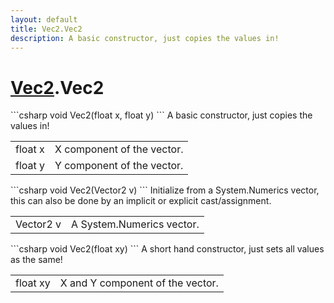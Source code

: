 ```yaml
---
layout: default
title: Vec2.Vec2
description: A basic constructor, just copies the values in!
---
```

# [Vec2]({{site.url}}/Pages/StereoKit/Vec2.html).Vec2

<div class='signature' markdown='1'>
```csharp
void Vec2(float x, float y)
```
A basic constructor, just copies the values in!
</div>

|  |  |
|--|--|
|float x|X component of the vector.|
|float y|Y component of the vector.|

<div class='signature' markdown='1'>
```csharp
void Vec2(Vector2 v)
```
Initialize from a System.Numerics vector, this can also be
done by an implicit or explicit cast/assignment.
</div>

|  |  |
|--|--|
|Vector2 v|A System.Numerics vector.|

<div class='signature' markdown='1'>
```csharp
void Vec2(float xy)
```
A short hand constructor, just sets all values as the same!
</div>

|  |  |
|--|--|
|float xy|X and Y component of the vector.|




